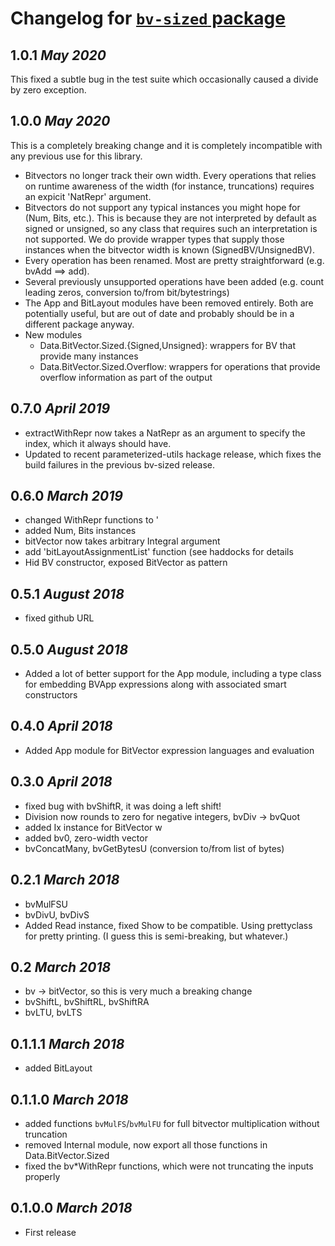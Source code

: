 # Changelog for [`bv-sized` package](http://hackage.haskell.org/package/bv-sized)

## 1.0.1 *May 2020*

This fixed a subtle bug in the test suite which occasionally caused a
divide by zero exception.

## 1.0.0 *May 2020*

This is a completely breaking change and it is completely incompatible
with any previous use for this library.

  * Bitvectors no longer track their own width. Every operations that
    relies on runtime awareness of the width (for instance,
    truncations) requires an expicit 'NatRepr' argument.
  * Bitvectors do not support any typical instances you might hope for
    (Num, Bits, etc.). This is because they are not interpreted by
    default as signed or unsigned, so any class that requires such an
    interpretation is not supported. We do provide wrapper types that
    supply those instances when the bitvector width is known
    (SignedBV/UnsignedBV).
  * Every operation has been renamed. Most are pretty straightforward
    (e.g. bvAdd ==> add).
  * Several previously unsupported operations have been added
    (e.g. count leading zeros, conversion to/from bit/bytestrings)
  * The App and BitLayout modules have been removed entirely. Both are
    potentially useful, but are out of date and probably should be in
    a different package anyway.
  * New modules
	  * Data.BitVector.Sized.{Signed,Unsigned}: wrappers for BV that
		provide many instances
	  * Data.BitVector.Sized.Overflow: wrappers for operations that
        provide overflow information as part of the output

## 0.7.0 *April 2019*
  * extractWithRepr now takes a NatRepr as an argument to specify the
    index, which it always should have.
  * Updated to recent parameterized-utils hackage release, which fixes
    the build failures in the previous bv-sized release.

## 0.6.0 *March 2019*
  * changed WithRepr functions to '
  * added Num, Bits instances
  * bitVector now takes arbitrary Integral argument
  * add 'bitLayoutAssignmentList' function (see haddocks for details
  * Hid BV constructor, exposed BitVector as pattern

## 0.5.1 *August 2018*
  * fixed github URL

## 0.5.0 *August 2018*
  * Added a lot of better support for the App module, including a type
    class for embedding BVApp expressions along with associated smart
    constructors

## 0.4.0 *April 2018*
  * Added App module for BitVector expression languages and evaluation

## 0.3.0 *April 2018*
  * fixed bug with bvShiftR, it was doing a left shift!
  * Division now rounds to zero for negative integers, bvDiv -> bvQuot
  * added Ix instance for BitVector w
  * added bv0, zero-width vector
  * bvConcatMany, bvGetBytesU (conversion to/from list of bytes)

## 0.2.1 *March 2018*
  * bvMulFSU
  * bvDivU, bvDivS
  * Added Read instance, fixed Show to be compatible. Using
    prettyclass for pretty printing. (I guess this is semi-breaking,
    but whatever.)

## 0.2 *March 2018*
  * bv -> bitVector, so this is very much a breaking change
  * bvShiftL, bvShiftRL, bvShiftRA
  * bvLTU, bvLTS

## 0.1.1.1 *March 2018*
  * added BitLayout

## 0.1.1.0 *March 2018*
  * added functions `bvMulFS`/`bvMulFU` for full bitvector
    multiplication without truncation
  * removed Internal module, now export all those functions in Data.BitVector.Sized
  * fixed the bv*WithRepr functions, which were not truncating the
    inputs properly

## 0.1.0.0 *March 2018*
  * First release
